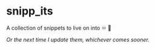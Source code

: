 # snipp_its
A collection of snippets to live on into ♾️ :rocket:

_Or the next time I update them, whichever comes sooner._
